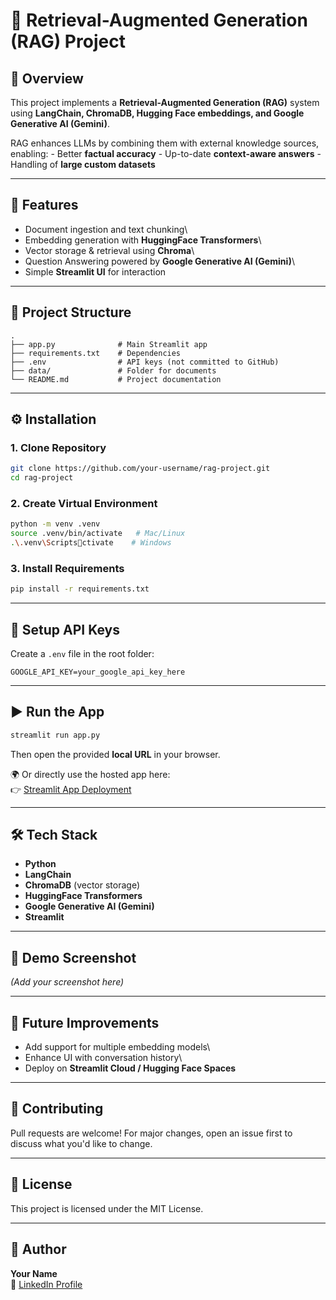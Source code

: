 # 📘 Retrieval-Augmented Generation (RAG) Project

## 🔹 Overview

This project implements a **Retrieval-Augmented Generation (RAG)**
system using **LangChain, ChromaDB, Hugging Face embeddings, and Google
Generative AI (Gemini)**.

RAG enhances LLMs by combining them with external knowledge sources,
enabling: - Better **factual accuracy** - Up-to-date **context-aware
answers** - Handling of **large custom datasets**

------------------------------------------------------------------------

## 🚀 Features

-   Document ingestion and text chunking\
-   Embedding generation with **HuggingFace Transformers**\
-   Vector storage & retrieval using **Chroma**\
-   Question Answering powered by **Google Generative AI (Gemini)**\
-   Simple **Streamlit UI** for interaction

------------------------------------------------------------------------

## 📂 Project Structure

    .
    ├── app.py              # Main Streamlit app
    ├── requirements.txt    # Dependencies
    ├── .env                # API keys (not committed to GitHub)
    ├── data/               # Folder for documents
    └── README.md           # Project documentation

------------------------------------------------------------------------

## ⚙️ Installation

### 1. Clone Repository

``` bash
git clone https://github.com/your-username/rag-project.git
cd rag-project
```

### 2. Create Virtual Environment

``` bash
python -m venv .venv
source .venv/bin/activate   # Mac/Linux
.\.venv\Scriptsctivate    # Windows
```

### 3. Install Requirements

``` bash
pip install -r requirements.txt
```

------------------------------------------------------------------------

## 🔑 Setup API Keys

Create a `.env` file in the root folder:

    GOOGLE_API_KEY=your_google_api_key_here

------------------------------------------------------------------------

## ▶️ Run the App

``` bash
streamlit run app.py
```

Then open the provided **local URL** in your browser.

🌍 Or directly use the hosted app here:\
👉 [Streamlit App
Deployment](https://internshipassignment-zbzejjudwvsphc5zrcog8n.streamlit.app/)

------------------------------------------------------------------------

## 🛠️ Tech Stack

-   **Python**
-   **LangChain**
-   **ChromaDB** (vector storage)
-   **HuggingFace Transformers**
-   **Google Generative AI (Gemini)**
-   **Streamlit**

------------------------------------------------------------------------

## 📸 Demo Screenshot

*(Add your screenshot here)*

------------------------------------------------------------------------

## 🔮 Future Improvements

-   Add support for multiple embedding models\
-   Enhance UI with conversation history\
-   Deploy on **Streamlit Cloud / Hugging Face Spaces**

------------------------------------------------------------------------

## 🤝 Contributing

Pull requests are welcome! For major changes, open an issue first to
discuss what you'd like to change.

------------------------------------------------------------------------

## 📜 License

This project is licensed under the MIT License.

------------------------------------------------------------------------

## 👤 Author

**Your Name**\
📌 [LinkedIn Profile](your-linkedin-url)
